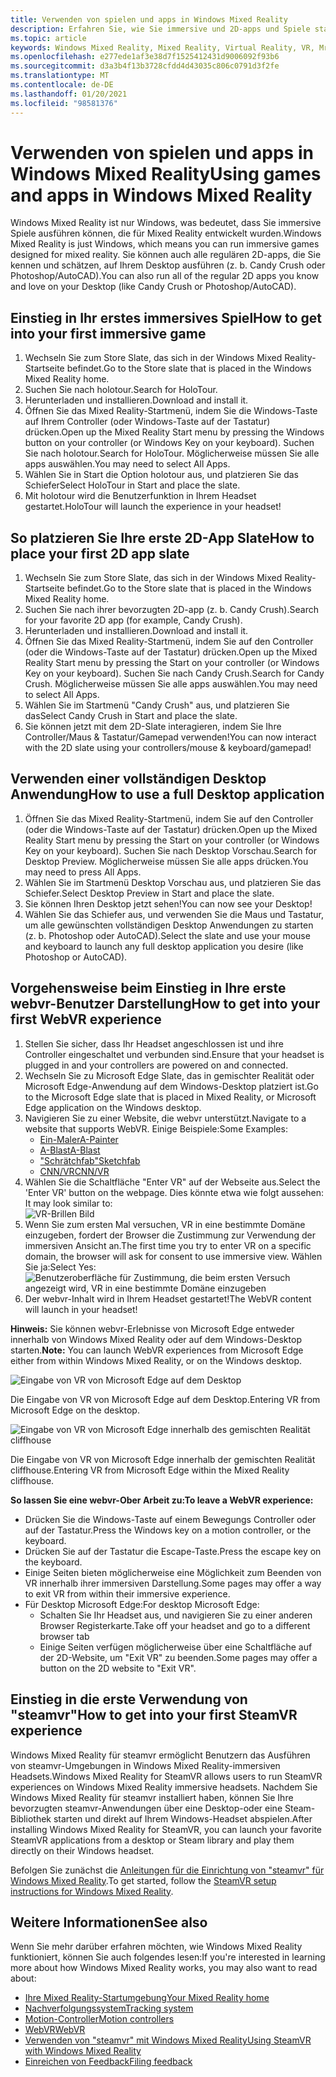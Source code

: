 ```yaml
---
title: Verwenden von spielen und apps in Windows Mixed Reality
description: Erfahren Sie, wie Sie immersive und 2D-apps und Spiele starten, den Desktop anzeigen und webvr-und steamvr-Inhalte erleben.
ms.topic: article
keywords: Windows Mixed Reality, Mixed Reality, Virtual Reality, VR, Mr, apps, Games, Desktop, steamvr, webvr, Steam
ms.openlocfilehash: e277ede1af3e38d7f1525412431d9006092f93b6
ms.sourcegitcommit: d3a3b4f13b3728cfdd4d43035c806c0791d3f2fe
ms.translationtype: MT
ms.contentlocale: de-DE
ms.lasthandoff: 01/20/2021
ms.locfileid: "98581376"
---
```

# <a name="using-games-and-apps-in-windows-mixed-reality"></a><span data-ttu-id="ce59d-104">Verwenden von spielen und apps in Windows Mixed Reality</span><span class="sxs-lookup"><span data-stu-id="ce59d-104">Using games and apps in Windows Mixed Reality</span></span>

<span data-ttu-id="ce59d-105">Windows Mixed Reality ist nur Windows, was bedeutet, dass Sie immersive Spiele ausführen können, die für Mixed Reality entwickelt wurden.</span><span class="sxs-lookup"><span data-stu-id="ce59d-105">Windows Mixed Reality is just Windows, which means you can run immersive games designed for mixed reality.</span></span> <span data-ttu-id="ce59d-106">Sie können auch alle regulären 2D-apps, die Sie kennen und schätzen, auf Ihrem Desktop ausführen (z. b. Candy Crush oder Photoshop/AutoCAD).</span><span class="sxs-lookup"><span data-stu-id="ce59d-106">You can also run all of the regular 2D apps you know and love on your Desktop (like Candy Crush or Photoshop/AutoCAD).</span></span>

## <a name="how-to-get-into-your-first-immersive-game"></a><span data-ttu-id="ce59d-107">Einstieg in Ihr erstes immersives Spiel</span><span class="sxs-lookup"><span data-stu-id="ce59d-107">How to get into your first immersive game</span></span>

1. <span data-ttu-id="ce59d-108">Wechseln Sie zum Store Slate, das sich in der Windows Mixed Reality-Startseite befindet.</span><span class="sxs-lookup"><span data-stu-id="ce59d-108">Go to the Store slate that is placed in the Windows Mixed Reality home.</span></span>
2. <span data-ttu-id="ce59d-109">Suchen Sie nach holotour.</span><span class="sxs-lookup"><span data-stu-id="ce59d-109">Search for HoloTour.</span></span>
3. <span data-ttu-id="ce59d-110">Herunterladen und installieren.</span><span class="sxs-lookup"><span data-stu-id="ce59d-110">Download and install it.</span></span>
4. <span data-ttu-id="ce59d-111">Öffnen Sie das Mixed Reality-Startmenü, indem Sie die Windows-Taste auf Ihrem Controller (oder Windows-Taste auf der Tastatur) drücken.</span><span class="sxs-lookup"><span data-stu-id="ce59d-111">Open up the Mixed Reality Start menu by pressing the Windows button on your controller (or Windows Key on your keyboard).</span></span> <span data-ttu-id="ce59d-112">Suchen Sie nach holotour.</span><span class="sxs-lookup"><span data-stu-id="ce59d-112">Search for HoloTour.</span></span> <span data-ttu-id="ce59d-113">Möglicherweise müssen Sie alle apps auswählen.</span><span class="sxs-lookup"><span data-stu-id="ce59d-113">You may need to select All Apps.</span></span>
5. <span data-ttu-id="ce59d-114">Wählen Sie in Start die Option holotour aus, und platzieren Sie das Schiefer</span><span class="sxs-lookup"><span data-stu-id="ce59d-114">Select HoloTour in Start and place the slate.</span></span>
6. <span data-ttu-id="ce59d-115">Mit holotour wird die Benutzerfunktion in Ihrem Headset gestartet.</span><span class="sxs-lookup"><span data-stu-id="ce59d-115">HoloTour will launch the experience in your headset!</span></span>

## <a name="how-to-place-your-first-2d-app-slate"></a><span data-ttu-id="ce59d-116">So platzieren Sie Ihre erste 2D-App Slate</span><span class="sxs-lookup"><span data-stu-id="ce59d-116">How to place your first 2D app slate</span></span>

1. <span data-ttu-id="ce59d-117">Wechseln Sie zum Store Slate, das sich in der Windows Mixed Reality-Startseite befindet.</span><span class="sxs-lookup"><span data-stu-id="ce59d-117">Go to the Store slate that is placed in the Windows Mixed Reality home.</span></span>
2. <span data-ttu-id="ce59d-118">Suchen Sie nach ihrer bevorzugten 2D-app (z. b. Candy Crush).</span><span class="sxs-lookup"><span data-stu-id="ce59d-118">Search for your favorite 2D app (for example, Candy Crush).</span></span>
3. <span data-ttu-id="ce59d-119">Herunterladen und installieren.</span><span class="sxs-lookup"><span data-stu-id="ce59d-119">Download and install it.</span></span>
4. <span data-ttu-id="ce59d-120">Öffnen Sie das Mixed Reality-Startmenü, indem Sie auf den Controller (oder die Windows-Taste auf der Tastatur) drücken.</span><span class="sxs-lookup"><span data-stu-id="ce59d-120">Open up the Mixed Reality Start menu by pressing the Start on your controller (or Windows Key on your keyboard).</span></span> <span data-ttu-id="ce59d-121">Suchen Sie nach Candy Crush.</span><span class="sxs-lookup"><span data-stu-id="ce59d-121">Search for Candy Crush.</span></span> <span data-ttu-id="ce59d-122">Möglicherweise müssen Sie alle apps auswählen.</span><span class="sxs-lookup"><span data-stu-id="ce59d-122">You may need to select All Apps.</span></span>
5. <span data-ttu-id="ce59d-123">Wählen Sie im Startmenü "Candy Crush" aus, und platzieren Sie das</span><span class="sxs-lookup"><span data-stu-id="ce59d-123">Select Candy Crush in Start and place the slate.</span></span>
6. <span data-ttu-id="ce59d-124">Sie können jetzt mit dem 2D-Slate interagieren, indem Sie Ihre Controller/Maus & Tastatur/Gamepad verwenden!</span><span class="sxs-lookup"><span data-stu-id="ce59d-124">You can now interact with the 2D slate using your controllers/mouse & keyboard/gamepad!</span></span>

## <a name="how-to-use-a-full-desktop-application"></a><span data-ttu-id="ce59d-125">Verwenden einer vollständigen Desktop Anwendung</span><span class="sxs-lookup"><span data-stu-id="ce59d-125">How to use a full Desktop application</span></span>

1. <span data-ttu-id="ce59d-126">Öffnen Sie das Mixed Reality-Startmenü, indem Sie auf den Controller (oder die Windows-Taste auf der Tastatur) drücken.</span><span class="sxs-lookup"><span data-stu-id="ce59d-126">Open up the Mixed Reality Start menu by pressing the Start on your controller (or Windows Key on your keyboard).</span></span> <span data-ttu-id="ce59d-127">Suchen Sie nach Desktop Vorschau.</span><span class="sxs-lookup"><span data-stu-id="ce59d-127">Search for Desktop Preview.</span></span> <span data-ttu-id="ce59d-128">Möglicherweise müssen Sie alle apps drücken.</span><span class="sxs-lookup"><span data-stu-id="ce59d-128">You may need to press All Apps.</span></span>
2. <span data-ttu-id="ce59d-129">Wählen Sie im Startmenü Desktop Vorschau aus, und platzieren Sie das Schiefer.</span><span class="sxs-lookup"><span data-stu-id="ce59d-129">Select Desktop Preview in Start and place the slate.</span></span>
3. <span data-ttu-id="ce59d-130">Sie können Ihren Desktop jetzt sehen!</span><span class="sxs-lookup"><span data-stu-id="ce59d-130">You can now see your Desktop!</span></span>
4. <span data-ttu-id="ce59d-131">Wählen Sie das Schiefer aus, und verwenden Sie die Maus und Tastatur, um alle gewünschten vollständigen Desktop Anwendungen zu starten (z. b. Photoshop oder AutoCAD).</span><span class="sxs-lookup"><span data-stu-id="ce59d-131">Select the slate and use your mouse and keyboard to launch any full desktop application you desire (like Photoshop or AutoCAD).</span></span>

## <a name="how-to-get-into-your-first-webvr-experience"></a><span data-ttu-id="ce59d-132">Vorgehensweise beim Einstieg in Ihre erste webvr-Benutzer Darstellung</span><span class="sxs-lookup"><span data-stu-id="ce59d-132">How to get into your first WebVR experience</span></span>

1. <span data-ttu-id="ce59d-133">Stellen Sie sicher, dass Ihr Headset angeschlossen ist und ihre Controller eingeschaltet und verbunden sind.</span><span class="sxs-lookup"><span data-stu-id="ce59d-133">Ensure that your headset is plugged in and your controllers are powered on and connected.</span></span>
2. <span data-ttu-id="ce59d-134">Wechseln Sie zu Microsoft Edge Slate, das in gemischter Realität oder Microsoft Edge-Anwendung auf dem Windows-Desktop platziert ist.</span><span class="sxs-lookup"><span data-stu-id="ce59d-134">Go to the Microsoft Edge slate that is placed in Mixed Reality, or Microsoft Edge application on the Windows desktop.</span></span>
3. <span data-ttu-id="ce59d-135">Navigieren Sie zu einer Website, die webvr unterstützt.</span><span class="sxs-lookup"><span data-stu-id="ce59d-135">Navigate to a website that supports WebVR.</span></span> <span data-ttu-id="ce59d-136">Einige Beispiele:</span><span class="sxs-lookup"><span data-stu-id="ce59d-136">Some Examples:</span></span>
   * [<span data-ttu-id="ce59d-137">Ein-Maler</span><span class="sxs-lookup"><span data-stu-id="ce59d-137">A-Painter</span></span>](https://aframe.io/a-painter/)
   * [<span data-ttu-id="ce59d-138">A-Blast</span><span class="sxs-lookup"><span data-stu-id="ce59d-138">A-Blast</span></span>](https://aframe.io/a-blast/)
   * [<span data-ttu-id="ce59d-139">"Schrätchfab"</span><span class="sxs-lookup"><span data-stu-id="ce59d-139">Sketchfab</span></span>](https://sketchfab.com/)
   * [<span data-ttu-id="ce59d-140">CNN/VR</span><span class="sxs-lookup"><span data-stu-id="ce59d-140">CNN/VR</span></span>](https://cnn.com/vr)
4. <span data-ttu-id="ce59d-141">Wählen Sie die Schaltfläche "Enter VR" auf der Webseite aus.</span><span class="sxs-lookup"><span data-stu-id="ce59d-141">Select the 'Enter VR' button on the webpage.</span></span> <span data-ttu-id="ce59d-142">Dies könnte etwa wie folgt aussehen: </span><span class="sxs-lookup"><span data-stu-id="ce59d-142">It may look similar to:</span></span>\
   ![VR-Brillen Bild](images/75px-enter-vr.png)
5. <span data-ttu-id="ce59d-144">Wenn Sie zum ersten Mal versuchen, VR in eine bestimmte Domäne einzugeben, fordert der Browser die Zustimmung zur Verwendung der immersiven Ansicht an.</span><span class="sxs-lookup"><span data-stu-id="ce59d-144">The first time you try to enter VR on a specific domain, the browser will ask for consent to use immersive view.</span></span> <span data-ttu-id="ce59d-145">Wählen Sie ja:</span><span class="sxs-lookup"><span data-stu-id="ce59d-145">Select Yes:</span></span> ![Benutzeroberfläche für Zustimmung, die beim ersten Versuch angezeigt wird, VR in eine bestimmte Domäne einzugeben](images/1053px-Webvr-consent-ui.png)
6. <span data-ttu-id="ce59d-147">Der webvr-Inhalt wird in Ihrem Headset gestartet!</span><span class="sxs-lookup"><span data-stu-id="ce59d-147">The WebVR content will launch in your headset!</span></span>

<span data-ttu-id="ce59d-148">**Hinweis:** Sie können webvr-Erlebnisse von Microsoft Edge entweder innerhalb von Windows Mixed Reality oder auf dem Windows-Desktop starten.</span><span class="sxs-lookup"><span data-stu-id="ce59d-148">**Note:** You can launch WebVR experiences from Microsoft Edge either from within Windows Mixed Reality, or on the Windows desktop.</span></span>

![Eingabe von VR von Microsoft Edge auf dem Desktop](images/450px-webvr-desktop.png)

<span data-ttu-id="ce59d-150">Die Eingabe von VR von Microsoft Edge auf dem Desktop.</span><span class="sxs-lookup"><span data-stu-id="ce59d-150">Entering VR from Microsoft Edge on the desktop.</span></span>

![Eingabe von VR von Microsoft Edge innerhalb des gemischten Realität cliffhouse](images/450px-enter-vr-cliffhouse.jpg)

<span data-ttu-id="ce59d-152">Die Eingabe von VR von Microsoft Edge innerhalb der gemischten Realität cliffhouse.</span><span class="sxs-lookup"><span data-stu-id="ce59d-152">Entering VR from Microsoft Edge within the Mixed Reality cliffhouse.</span></span>

<span data-ttu-id="ce59d-153">**So lassen Sie eine webvr-Ober Arbeit zu:**</span><span class="sxs-lookup"><span data-stu-id="ce59d-153">**To leave a WebVR experience:**</span></span>
* <span data-ttu-id="ce59d-154">Drücken Sie die Windows-Taste auf einem Bewegungs Controller oder auf der Tastatur.</span><span class="sxs-lookup"><span data-stu-id="ce59d-154">Press the Windows key on a motion controller, or the keyboard.</span></span>
* <span data-ttu-id="ce59d-155">Drücken Sie auf der Tastatur die Escape-Taste.</span><span class="sxs-lookup"><span data-stu-id="ce59d-155">Press the escape key on the keyboard.</span></span>
* <span data-ttu-id="ce59d-156">Einige Seiten bieten möglicherweise eine Möglichkeit zum Beenden von VR innerhalb ihrer immersiven Darstellung.</span><span class="sxs-lookup"><span data-stu-id="ce59d-156">Some pages may offer a way to exit VR from within their immersive experience.</span></span>
* <span data-ttu-id="ce59d-157">Für Desktop Microsoft Edge:</span><span class="sxs-lookup"><span data-stu-id="ce59d-157">For desktop Microsoft Edge:</span></span>
  * <span data-ttu-id="ce59d-158">Schalten Sie Ihr Headset aus, und navigieren Sie zu einer anderen Browser Registerkarte.</span><span class="sxs-lookup"><span data-stu-id="ce59d-158">Take off your headset and go to a different browser tab</span></span>
  * <span data-ttu-id="ce59d-159">Einige Seiten verfügen möglicherweise über eine Schaltfläche auf der 2D-Website, um "Exit VR" zu beenden.</span><span class="sxs-lookup"><span data-stu-id="ce59d-159">Some pages may offer a button on the 2D website to "Exit VR".</span></span>

## <a name="how-to-get-into-your-first-steamvr-experience"></a><span data-ttu-id="ce59d-160">Einstieg in die erste Verwendung von "steamvr"</span><span class="sxs-lookup"><span data-stu-id="ce59d-160">How to get into your first SteamVR experience</span></span>

<span data-ttu-id="ce59d-161">Windows Mixed Reality für steamvr ermöglicht Benutzern das Ausführen von steamvr-Umgebungen in Windows Mixed Reality-immersiven Headsets.</span><span class="sxs-lookup"><span data-stu-id="ce59d-161">Windows Mixed Reality for SteamVR allows users to run SteamVR experiences on Windows Mixed Reality immersive headsets.</span></span> <span data-ttu-id="ce59d-162">Nachdem Sie Windows Mixed Reality für steamvr installiert haben, können Sie Ihre bevorzugten steamvr-Anwendungen über eine Desktop-oder eine Steam-Bibliothek starten und direkt auf Ihrem Windows-Headset abspielen.</span><span class="sxs-lookup"><span data-stu-id="ce59d-162">After installing  Windows Mixed Reality for SteamVR, you can launch your favorite SteamVR applications from a desktop or Steam library and play them directly on their Windows headset.</span></span>

<span data-ttu-id="ce59d-163">Befolgen Sie zunächst die [Anleitungen für die Einrichtung von "steamvr" für Windows Mixed Reality](./using-steamvr-with-windows-mixed-reality.md).</span><span class="sxs-lookup"><span data-stu-id="ce59d-163">To get started, follow the [SteamVR setup instructions for Windows Mixed Reality](./using-steamvr-with-windows-mixed-reality.md).</span></span>

## <a name="see-also"></a><span data-ttu-id="ce59d-164">Weitere Informationen</span><span class="sxs-lookup"><span data-stu-id="ce59d-164">See also</span></span>

<span data-ttu-id="ce59d-165">Wenn Sie mehr darüber erfahren möchten, wie Windows Mixed Reality funktioniert, können Sie auch folgendes lesen:</span><span class="sxs-lookup"><span data-stu-id="ce59d-165">If you're interested in learning more about how Windows Mixed Reality works, you may also want to read about:</span></span>
* [<span data-ttu-id="ce59d-166">Ihre Mixed Reality-Startumgebung</span><span class="sxs-lookup"><span data-stu-id="ce59d-166">Your Mixed Reality home</span></span>](your-mixed-reality-home.md)
* [<span data-ttu-id="ce59d-167">Nachverfolgungssystem</span><span class="sxs-lookup"><span data-stu-id="ce59d-167">Tracking system</span></span>](tracking-system.md)
* [<span data-ttu-id="ce59d-168">Motion-Controller</span><span class="sxs-lookup"><span data-stu-id="ce59d-168">Motion controllers</span></span>](controllers-in-wmr.md)
* [<span data-ttu-id="ce59d-169">WebVR</span><span class="sxs-lookup"><span data-stu-id="ce59d-169">WebVR</span></span>](webvr.md)
* [<span data-ttu-id="ce59d-170">Verwenden von "steamvr" mit Windows Mixed Reality</span><span class="sxs-lookup"><span data-stu-id="ce59d-170">Using SteamVR with Windows Mixed Reality</span></span>](using-steamvr-with-windows-mixed-reality.md)
* [<span data-ttu-id="ce59d-171">Einreichen von Feedback</span><span class="sxs-lookup"><span data-stu-id="ce59d-171">Filing feedback</span></span>](filing-feedback.md)